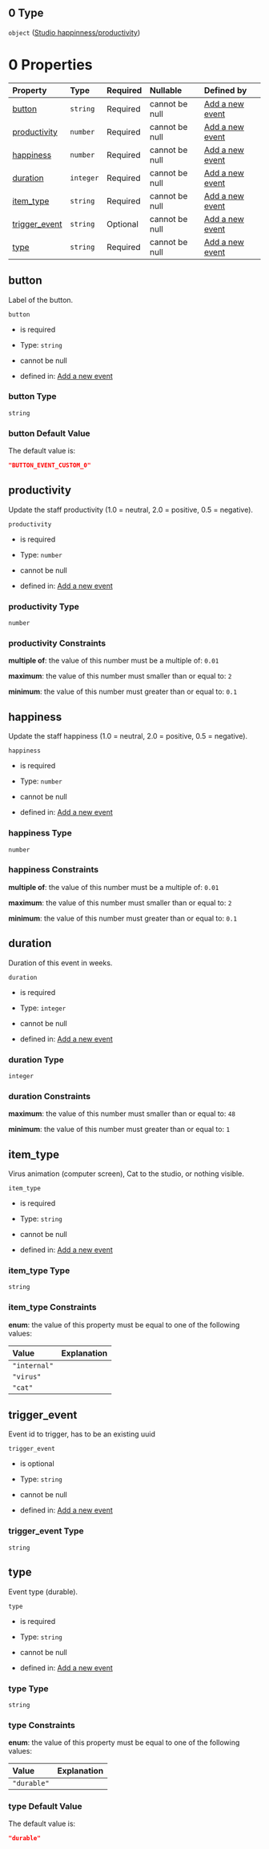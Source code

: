 ## 0 Type

`object` ([Studio happinness/productivity](add-event-anyof-random-event-properties-actions-items-anyof-studio-happinnessproductivity.md))

# 0 Properties

| Property                        | Type      | Required | Nullable       | Defined by                                                                                                                                                                                                                   |
| :------------------------------ | :-------- | :------- | :------------- | :--------------------------------------------------------------------------------------------------------------------------------------------------------------------------------------------------------------------------- |
| [button](#button)               | `string`  | Required | cannot be null | [Add a new event](add-event-anyof-random-event-properties-actions-items-anyof-studio-happinnessproductivity-properties-button.md "add-event.json#/anyOf/0/properties/actions/items/anyOf/0/properties/button")               |
| [productivity](#productivity)   | `number`  | Required | cannot be null | [Add a new event](add-event-anyof-random-event-properties-actions-items-anyof-studio-happinnessproductivity-properties-productivity.md "add-event.json#/anyOf/0/properties/actions/items/anyOf/0/properties/productivity")   |
| [happiness](#happiness)         | `number`  | Required | cannot be null | [Add a new event](add-event-anyof-random-event-properties-actions-items-anyof-studio-happinnessproductivity-properties-happiness.md "add-event.json#/anyOf/0/properties/actions/items/anyOf/0/properties/happiness")         |
| [duration](#duration)           | `integer` | Required | cannot be null | [Add a new event](add-event-anyof-random-event-properties-actions-items-anyof-studio-happinnessproductivity-properties-duration.md "add-event.json#/anyOf/0/properties/actions/items/anyOf/0/properties/duration")           |
| [item_type](#item_type)         | `string`  | Required | cannot be null | [Add a new event](add-event-anyof-random-event-properties-actions-items-anyof-studio-happinnessproductivity-properties-item_type.md "add-event.json#/anyOf/0/properties/actions/items/anyOf/0/properties/item_type")         |
| [trigger_event](#trigger_event) | `string`  | Optional | cannot be null | [Add a new event](add-event-anyof-random-event-properties-actions-items-anyof-studio-happinnessproductivity-properties-trigger_event.md "add-event.json#/anyOf/0/properties/actions/items/anyOf/0/properties/trigger_event") |
| [type](#type)                   | `string`  | Required | cannot be null | [Add a new event](add-event-anyof-random-event-properties-actions-items-anyof-studio-happinnessproductivity-properties-type.md "add-event.json#/anyOf/0/properties/actions/items/anyOf/0/properties/type")                   |

## button

Label of the button.

`button`

*   is required

*   Type: `string`

*   cannot be null

*   defined in: [Add a new event](add-event-anyof-random-event-properties-actions-items-anyof-studio-happinnessproductivity-properties-button.md "add-event.json#/anyOf/0/properties/actions/items/anyOf/0/properties/button")

### button Type

`string`

### button Default Value

The default value is:

```json
"BUTTON_EVENT_CUSTOM_0"
```

## productivity

Update the staff productivity (1.0 = neutral, 2.0 = positive, 0.5 = negative).

`productivity`

*   is required

*   Type: `number`

*   cannot be null

*   defined in: [Add a new event](add-event-anyof-random-event-properties-actions-items-anyof-studio-happinnessproductivity-properties-productivity.md "add-event.json#/anyOf/0/properties/actions/items/anyOf/0/properties/productivity")

### productivity Type

`number`

### productivity Constraints

**multiple of**: the value of this number must be a multiple of: `0.01`

**maximum**: the value of this number must smaller than or equal to: `2`

**minimum**: the value of this number must greater than or equal to: `0.1`

## happiness

Update the staff happiness (1.0 = neutral, 2.0 = positive, 0.5 = negative).

`happiness`

*   is required

*   Type: `number`

*   cannot be null

*   defined in: [Add a new event](add-event-anyof-random-event-properties-actions-items-anyof-studio-happinnessproductivity-properties-happiness.md "add-event.json#/anyOf/0/properties/actions/items/anyOf/0/properties/happiness")

### happiness Type

`number`

### happiness Constraints

**multiple of**: the value of this number must be a multiple of: `0.01`

**maximum**: the value of this number must smaller than or equal to: `2`

**minimum**: the value of this number must greater than or equal to: `0.1`

## duration

Duration of this event in weeks.

`duration`

*   is required

*   Type: `integer`

*   cannot be null

*   defined in: [Add a new event](add-event-anyof-random-event-properties-actions-items-anyof-studio-happinnessproductivity-properties-duration.md "add-event.json#/anyOf/0/properties/actions/items/anyOf/0/properties/duration")

### duration Type

`integer`

### duration Constraints

**maximum**: the value of this number must smaller than or equal to: `48`

**minimum**: the value of this number must greater than or equal to: `1`

## item_type

Virus animation (computer screen), Cat to the studio, or nothing visible.

`item_type`

*   is required

*   Type: `string`

*   cannot be null

*   defined in: [Add a new event](add-event-anyof-random-event-properties-actions-items-anyof-studio-happinnessproductivity-properties-item_type.md "add-event.json#/anyOf/0/properties/actions/items/anyOf/0/properties/item_type")

### item_type Type

`string`

### item_type Constraints

**enum**: the value of this property must be equal to one of the following values:

| Value        | Explanation |
| :----------- | :---------- |
| `"internal"` |             |
| `"virus"`    |             |
| `"cat"`      |             |

## trigger_event

Event id to trigger, has to be an existing uuid

`trigger_event`

*   is optional

*   Type: `string`

*   cannot be null

*   defined in: [Add a new event](add-event-anyof-random-event-properties-actions-items-anyof-studio-happinnessproductivity-properties-trigger_event.md "add-event.json#/anyOf/0/properties/actions/items/anyOf/0/properties/trigger_event")

### trigger_event Type

`string`

## type

Event type (durable).

`type`

*   is required

*   Type: `string`

*   cannot be null

*   defined in: [Add a new event](add-event-anyof-random-event-properties-actions-items-anyof-studio-happinnessproductivity-properties-type.md "add-event.json#/anyOf/0/properties/actions/items/anyOf/0/properties/type")

### type Type

`string`

### type Constraints

**enum**: the value of this property must be equal to one of the following values:

| Value       | Explanation |
| :---------- | :---------- |
| `"durable"` |             |

### type Default Value

The default value is:

```json
"durable"
```
